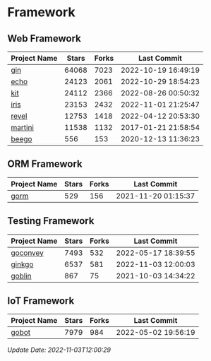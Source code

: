 # Framework

## Web Framework
| Project Name | Stars | Forks | Last Commit |
| ------------ | ----- | ----- | ----------- |
| [gin](https://github.com/gin-gonic/gin) | 64068 | 7023 | 2022-10-19 16:49:19 |
| [echo](https://github.com/labstack/echo) | 24123 | 2061 | 2022-10-29 18:54:23 |
| [kit](https://github.com/go-kit/kit) | 24112 | 2366 | 2022-08-26 00:50:32 |
| [iris](https://github.com/kataras/iris) | 23153 | 2432 | 2022-11-01 21:25:47 |
| [revel](https://github.com/revel/revel) | 12753 | 1418 | 2022-04-12 20:53:30 |
| [martini](https://github.com/go-martini/martini) | 11538 | 1132 | 2017-01-21 21:58:54 |
| [beego](https://github.com/astaxie/beego) | 556 | 153 | 2020-12-13 11:36:23 |

## ORM Framework
| Project Name | Stars | Forks | Last Commit |
| ------------ | ----- | ----- | ----------- |
| [gorm](https://github.com/jinzhu/gorm) | 529 | 156 | 2021-11-20 01:15:37 |

## Testing Framework
| Project Name | Stars | Forks | Last Commit |
| ------------ | ----- | ----- | ----------- |
| [goconvey](https://github.com/smartystreets/goconvey) | 7493 | 532 | 2022-05-17 18:39:55 |
| [ginkgo](https://github.com/onsi/ginkgo) | 6537 | 581 | 2022-11-03 12:00:03 |
| [goblin](https://github.com/franela/goblin) | 867 | 75 | 2021-10-03 14:34:22 |

## IoT Framework
| Project Name | Stars | Forks | Last Commit |
| ------------ | ----- | ----- | ----------- |
| [gobot](https://github.com/hybridgroup/gobot) | 7979 | 984 | 2022-05-02 19:56:19 |

*Update Date: 2022-11-03T12:00:29*